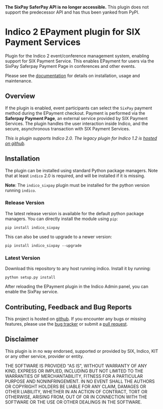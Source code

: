 **The SixPay SaferPay API is no longer accessible.** This plugin does not support the predecessor API and has thus been yanked from PyPI.

# Indico 2 EPayment plugin for SIX Payment Services

Plugin for the Indico 2 event/conference management system, enabling support for SIX Payment Service.
This enables EPayment for users via the SixPay Saferpay Payment Page in conferences and other events.

Please see the [documentation](http://indico-sixpay.readthedocs.io/en/latest/) for details on installation, usage and maintenance.

## Overview

If the plugin is enabled, event participants can select the ``SixPay`` payment method during the EPayment checkout.
Payment is performed via the **Saferpay Payment Page**, an external service provided by SIX Payment Services.
The plugin handles the user interaction inside Indico, and the secure, asynchronous transaction with SIX Payment Services.

*This is plugin supports Indico 2.0.*
*The legacy plugin for Indico 1.2 is [hosted on github](https://github.com/maxfischer2781/indico_sixpay/tree/indico-1.2).*

## Installation

The plugin can be installed using standard Python package managers.
Note that at least `indico` 2.0 is required, and will be installed if it is missing.

**Note**: The `indico_sixpay` plugin must be installed for the python version running `indico`.

### Release Version

The latest release version is available for the default python package managers.
You can directly install the module using `pip`:

    pip install indico_sixpay

This can also be used to upgrade to a newer version:

    pip install indico_sixpay --upgrade

### Latest Version

Download this repository to any host running indico.
Install it by running:

    python setup.py install

After reloading the EPayment plugin in the Indico Admin panel, you can enable the SixPay service.

## Contributing, Feedback and Bug Reports

This project is hosted on [github](https://github.com/maxfischer2781/indico_sixpay).
If you encounter any bugs or missing features, please use the [bug tracker](https://github.com/maxfischer2781/indico_sixpay/issues) or submit a [pull request](https://github.com/maxfischer2781/indico_sixpay/pulls).

## Disclaimer

This plugin is in no way endorsed, supported or provided by SIX, Indico, KIT or any other service, provider or entity.

THE SOFTWARE IS PROVIDED "AS IS", WITHOUT WARRANTY OF ANY KIND, EXPRESS OR IMPLIED, INCLUDING BUT NOT LIMITED TO THE WARRANTIES OF MERCHANTABILITY, FITNESS FOR A PARTICULAR PURPOSE AND NONINFRINGEMENT.
IN NO EVENT SHALL THE AUTHORS OR COPYRIGHT HOLDERS BE LIABLE FOR ANY CLAIM, DAMAGES OR OTHER LIABILITY, WHETHER IN AN ACTION OF CONTRACT, TORT OR OTHERWISE, ARISING FROM, OUT OF OR IN CONNECTION WITH THE SOFTWARE OR THE USE OR OTHER DEALINGS IN THE SOFTWARE.
